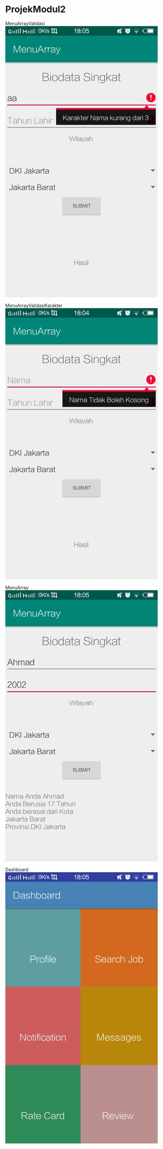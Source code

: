 # ProjekModul2

MenuArrayValidasi
![alt text](https://github.com/AhmadTorik/ProjekModul2/blob/master/validasi.jpeg)

MenuArrayValidasiKarakter
![alt text](https://github.com/AhmadTorik/ProjekModul2/blob/master/validasikarakter.jpeg)

MenuArray
![alt text](https://github.com/AhmadTorik/ProjekModul2/blob/master/hasil.jpeg)

Dashboard
![alt text](https://github.com/AhmadTorik/ProjekModul2/blob/master/dashboard.jpeg)

